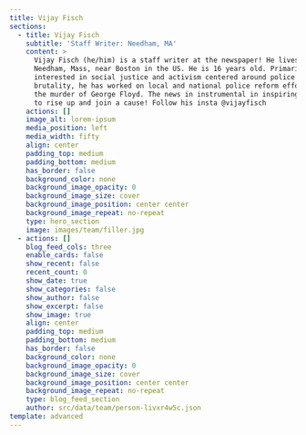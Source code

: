 ```yaml
---
title: Vijay Fisch
sections:
  - title: Vijay Fisch
    subtitle: 'Staff Writer: Needham, MA'
    content: >
      Vijay Fisch (he/him) is a staff writer at the newspaper! He lives in
      Needham, Mass, near Boston in the US. He is 16 years old. Primarily
      interested in social justice and activism centered around police
      brutality, he has worked on local and national police reform efforts since
      the murder of George Floyd. The news in instrumental in inspiring others
      to rise up and join a cause! Follow his insta @vijayfisch
    actions: []
    image_alt: lorem-ipsum
    media_position: left
    media_width: fifty
    align: center
    padding_top: medium
    padding_bottom: medium
    has_border: false
    background_color: none
    background_image_opacity: 0
    background_image_size: cover
    background_image_position: center center
    background_image_repeat: no-repeat
    type: hero_section
    image: images/team/filler.jpg
  - actions: []
    blog_feed_cols: three
    enable_cards: false
    show_recent: false
    recent_count: 0
    show_date: true
    show_categories: false
    show_author: false
    show_excerpt: false
    show_image: true
    align: center
    padding_top: medium
    padding_bottom: medium
    has_border: false
    background_color: none
    background_image_opacity: 0
    background_image_size: cover
    background_image_position: center center
    background_image_repeat: no-repeat
    type: blog_feed_section
    author: src/data/team/person-livxr4w5c.json
template: advanced
---
```

